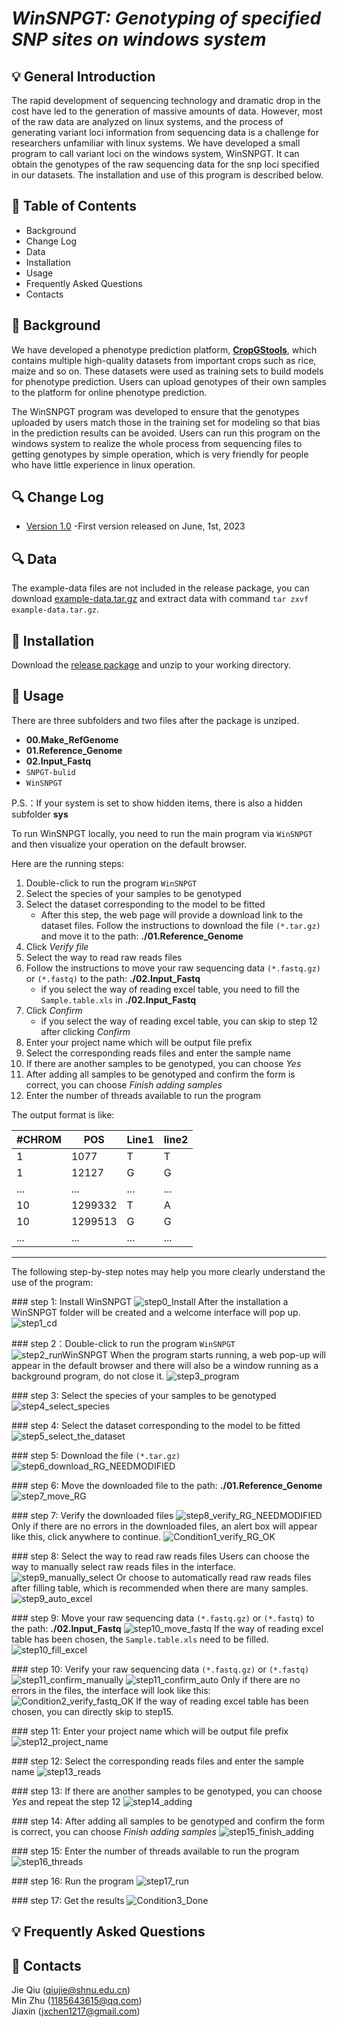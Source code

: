 # ___WinSNPGT: Genotyping of specified SNP sites on windows system___

## 💡 General Introduction
The rapid development of sequencing technology and dramatic drop in the cost have led to the generation of massive amounts of data. However, most of the raw data are analyzed on linux systems, and the process of generating variant loci information from sequencing data is a challenge for researchers unfamiliar with linux systems. We have developed a small program to call variant loci on the windows system, WinSNPGT. It can obtain the genotypes of the raw sequencing data for the snp loci specified in our datasets. The installation and use of this program is described below.

## 📘 Table of Contents

- Background
- Change Log
- Data
- Installation
- Usage
- Frequently Asked Questions
- Contacts

## 🧾 Background
We have developed a phenotype prediction platform, **[CropGStools](http://iagr.genomics.cn/gstools/#/)**, which contains multiple high-quality datasets from important crops such as rice, maize and so on. These datasets were used as training sets to build models for phenotype prediction. Users can upload genotypes of their own samples to the platform for online phenotype prediction.

The WinSNPGT program was developed to ensure that the genotypes uploaded by users match those in the training set for modeling so that bias in the prediction results can be avoided. Users can run this program on the windows system to realize the whole process from sequencing files to getting genotypes by simple operation, which is very friendly for people who have little experience in linux operation.

## 🔍 Change Log
- [Version 1.0](https://github.com/JessieChen7/WinSNPGT) -First version released on June, 1st, 2023

## 🔍 Data
The example-data files are not included in the release package, you can download [example-data.tar.gz](https://github.com/JessieChen7/WinSNPGT/archive/refs/heads/example-data.tar.gz) and extract data with command `tar zxvf example-data.tar.gz`.

## 🌟 Installation
Download the [release package](https://github.com/JessieChen7/WinSNPGT/archive/refs/heads/main.zip) and unzip to your working directory.

## 🌟 Usage
There are three subfolders and two files after the package is unziped.

- **00.Make_RefGenome**
- **01.Reference_Genome**
- **02.Input_Fastq**
- `SNPGT-bulid`
- `WinSNPGT`

P.S.：If your system is set to show hidden items, there is also a hidden subfolder **sys**

To run WinSNPGT locally, you need to run the main program via `WinSNPGT` and then visualize your operation on the default browser.

Here are the running steps:

1. Double-click to run the program `WinSNPGT`
2. Select the species of your samples to be genotyped
3. Select the dataset corresponding to the model to be fitted
	- After this step, the web page will provide a download link to the dataset files. Follow the instructions to download the file  `(*.tar.gz)` and move it to the path: **./01.Reference_Genome** 
4. Click *Verify file*
5. Select the way to read raw reads files 
6. Follow the instructions to move your raw sequencing data `(*.fastq.gz)` or `(*.fastq)` to the path: **./02.Input_Fastq**
	- if you select the way of reading excel table, you need to fill the `Sample.table.xls` in  **./02.Input_Fastq**
7. Click *Confirm*
	- if you select the way of reading excel table, you can skip to step 12 after clicking *Confirm* 
8. Enter your project name which will be output file prefix
9. Select the corresponding reads files and enter the sample name
10. If there are another samples to be genotyped, you can choose *Yes*
11. After adding all samples to be genotyped and confirm the form is correct, you can choose *Finish adding samples*
12. Enter the number of threads available to run the program

The output format is like:

\#CHROM|POS|Line1|line2
---|---|---|---
1|1077|T|T
1|12127|G|G
...|...|...|...
10|1299332|T|A
10|1299513|G|G
...|...|...|...

---
The following step-by-step notes may help you more clearly understand the use of the program:

\### step 1: Install WinSNPGT
![step0_Install](https://github.com/JessieChen7/Image/blob/main/step0_Install.png)
After the installation a WinSNPGT folder will be created and a welcome interface will pop up.
![step1_cd](https://github.com/JessieChen7/Image/blob/main/step1_cd.png)

\### step 2：Double-click to run the program `WinSNPGT`
![step2_runWinSNPGT](https://github.com/JessieChen7/Image/blob/main/step2_runWinSNPGT.png)
When the program starts running, a web pop-up will appear in the default browser and there will also be a window running as a background program, do not close it.
![step3_program](https://github.com/JessieChen7/Image/blob/main/step3_program.png)

\### step 3: Select the species of your samples to be genotyped
![step4_select_species](https://github.com/JessieChen7/Image/blob/main/step4_select_species.png)

\### step 4: Select the dataset corresponding to the model to be fitted
![step5_select_the_dataset](https://github.com/JessieChen7/Image/blob/main/step5_select_the_dataset.png)

\### step 5: Download the file  `(*.tar.gz)` 
![step6_download_RG_NEEDMODIFIED](https://github.com/JessieChen7/Image/blob/main/step6_download_RG_NEEDMODIFIED.png)

\### step 6: Move the downloaded file to the path: **./01.Reference_Genome** 
![step7_move_RG](https://github.com/JessieChen7/Image/blob/main/step7_move_RG.png)

\### step 7: Verify the downloaded files
![step8_verify_RG_NEEDMODIFIED](https://github.com/JessieChen7/Image/blob/main/step8_verify_RG_NEEDMODIFIED.png)
Only if there are no errors in the downloaded files, an alert box will appear like this, click anywhere to continue.
![Condition1_verify_RG_OK](https://github.com/JessieChen7/Image/blob/main/Condition1_verify_RG_OK.png)

\### step 8: Select the way to read raw reads files
Users can choose the way to manually select raw reads files in the interface.
![step9_manually_select](https://github.com/JessieChen7/Image/blob/main/step9_manually_select.png)
Or choose to automatically read raw reads files after filling table, which is recommended when there are many samples.
![step9_auto_excel](https://github.com/JessieChen7/Image/blob/main/step9_auto_excel.png)

\### step 9: Move your raw sequencing data `(*.fastq.gz)` or `(*.fastq)` to the path: **./02.Input_Fastq**
![step10_move_fastq](https://github.com/JessieChen7/Image/blob/main/step10_move_fastq.png)
If the way of reading excel table has been chosen, the `Sample.table.xls` need to be filled.
![step10_fill_excel](https://github.com/JessieChen7/Image/blob/main/step10_fill_excel.png)

\### step 10: Verify your raw sequencing data `(*.fastq.gz)` or `(*.fastq)`
![step11_confirm_manually](https://github.com/JessieChen7/Image/blob/main/step11_confirm_manually.png)
![step11_confirm_auto](https://github.com/JessieChen7/Image/blob/main/step11_confirm_auto.png)
Only if there are no errors in the files, the interface will look like this: 
![Condition2_verify_fastq_OK](https://github.com/JessieChen7/Image/blob/main/Condition2_verify_fastq_OK.png)
If the way of reading excel table has been chosen, you can directly skip to step15.

\### step 11: Enter your project name which will be output file prefix
![step12_project_name](https://github.com/JessieChen7/Image/blob/main/step12_project_name.png)

\### step 12: Select the corresponding reads files and enter the sample name
![step13_reads](https://github.com/JessieChen7/Image/blob/main/step13_reads.png)

\### step 13: If there are another samples to be genotyped, you can choose *Yes* and repeat the step 12
![step14_adding](https://github.com/JessieChen7/Image/blob/main/step14_adding.png)

\### step 14: After adding all samples to be genotyped and confirm the form is correct, you can choose *Finish adding samples*
![step15_finish_adding](https://github.com/JessieChen7/Image/blob/main/step15_finish_adding.png)

\### step 15: Enter the number of threads available to run the program
![step16_threads](https://github.com/JessieChen7/Image/blob/main/step16_threads.png)

\### step 16: Run the program
![step17_run](https://github.com/JessieChen7/Image/blob/main/step17_run.png)

\### step 17: Get the results
![Condition3_Done](https://github.com/JessieChen7/Image/blob/main/Condition3_Done.png)


## 💡 Frequently Asked Questions

## 👥 Contacts
Jie Qiu (qiujie@shnu.edu.cn)  
Min Zhu (1185643615@qq.com)  
Jiaxin (jxchen1217@gmail.com)


